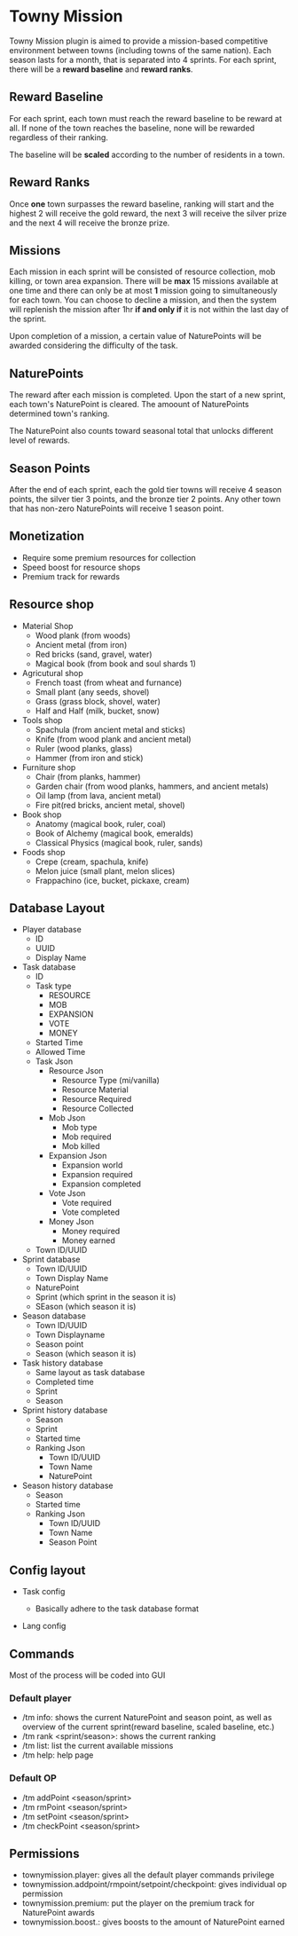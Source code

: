 # Towny Mission
Towny Mission plugin is aimed to provide a mission-based competitive environment between towns (including towns of the same nation). Each season lasts for a month, that is separated into 4 sprints. For each sprint, there will be a **reward baseline** and **reward ranks**.

## Reward Baseline
For each sprint, each town must reach the reward baseline to be reward at all. If none of the town reaches the baseline, none will be rewarded regardless of their ranking. 

The baseline will be **scaled** according to the number of residents in a town.

## Reward Ranks 
Once **one** town surpasses the reward baseline, ranking will start and the highest 2 will receive the gold reward, the next 3 will receive the silver prize and the next 4 will receive the bronze prize.

## Missions
Each mission in each sprint will be consisted of resource collection, mob killing, or town area expansion. There will be **max** 15 missions available at one time and there can only be at most **1** mission going to simultaneously for each town. You can choose to decline a mission, and then the system will replenish the mission after 1hr **if and only if** it is not within the last day of the sprint.

Upon completion of a mission, a certain value of NaturePoints will be awarded considering the difficulty of the task.

## NaturePoints
The reward after each mission is completed. Upon the start of a new sprint, each town's NaturePoint is cleared. The amoount of NaturePoints determined town's ranking.

The NaturePoint also counts toward seasonal total that unlocks different level of rewards.

## Season Points
After the end of each sprint, each the gold tier towns will receive 4 season points, the silver tier 3 points, and the bronze tier 2 points. Any other town that has non-zero NaturePoints will receive 1 season point.

## Monetization
- Require some premium resources for collection
- Speed boost for resource shops
- Premium track for rewards

## Resource shop
- Material Shop
    - Wood plank (from woods)
    - Ancient metal (from iron)
    - Red bricks (sand, gravel, water)
    - Magical book (from book and soul shards 1)
- Agricutural shop
    - French toast (from wheat and furnance)
    - Small plant (any seeds, shovel)
    - Grass (grass block, shovel, water)
    - Half and Half (milk, bucket, snow)
- Tools shop
    - Spachula (from ancient metal and sticks)
    - Knife (from wood plank and ancient metal)
    - Ruler (wood planks, glass)
    - Hammer (from iron and stick)
- Furniture shop
    - Chair (from planks, hammer)
    - Garden chair (from wood planks, hammers, and ancient metals)
    - Oil lamp (from lava, ancient metal)
    - Fire pit(red bricks, ancient metal, shovel)
- Book shop
    - Anatomy (magical book, ruler, coal)
    - Book of Alchemy (magical book, emeralds)
    - Classical Physics (magical book, ruler, sands)
- Foods shop
    - Crepe (cream, spachula, knife)
    - Melon juice (small plant, melon slices)
    - Frappachino (ice, bucket, pickaxe, cream)
  
## Database Layout
- Player database
  - ID
  - UUID
  - Display Name
- Task database
  - ID
  - Task type
    - RESOURCE
    - MOB
    - EXPANSION
    - VOTE
    - MONEY
  - Started Time
  - Allowed Time
  - Task Json
    - Resource Json
      - Resource Type (mi/vanilla)
      - Resource Material
      - Resource Required
      - Resource Collected
    - Mob Json
      - Mob type
      - Mob required
      - Mob killed
    - Expansion Json
      - Expansion world
      - Expansion required
      - Expansion completed
    - Vote Json
      - Vote required
      - Vote completed
    - Money Json
      - Money required
      - Money earned
  - Town ID/UUID
- Sprint database
  - Town ID/UUID
  - Town Display Name
  - NaturePoint
  - Sprint (which sprint in the season it is)
  - SEason (which season it is)
- Season database
  - Town ID/UUID
  - Town Displayname
  - Season point
  - Season (which season it is)
- Task history database
  - Same layout as task database
  - Completed time
  - Sprint
  - Season
- Sprint history database
  - Season
  - Sprint
  - Started time
  - Ranking Json
    - Town ID/UUID
    - Town Name
    - NaturePoint
- Season history database
  - Season
  - Started time
  - Ranking Json
    - Town ID/UUID
    - Town Name
    - Season Point
  
## Config layout
- Task config
  - Basically adhere to the task database format
  
- Lang config

## Commands
Most of the process will be coded into GUI
### Default player
- /tm info: shows the current NaturePoint and season point, as well as overview of the current sprint(reward baseline, scaled baseline, etc.)
- /tm rank <sprint/season>: shows the current ranking
- /tm list: list the current available missions
- /tm help: help page

### Default OP
- /tm addPoint <townName> <season/sprint>
- /tm rmPoint <townName> <season/sprint>
- /tm setPoint <season/sprint> 
- /tm checkPoint <townName> <season/sprint>

## Permissions
- townymission.player: gives all the default player commands privilege
- townymission.addpoint/rmpoint/setpoint/checkpoint: gives individual op permission
- townymission.premium: put the player on the premium track for NaturePoint awards
- townymission.boost.<num>: gives boosts to the amount of NaturePoint earned

